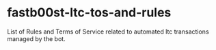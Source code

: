 # fastb00st-ltc-tos-and-rules
List of Rules and Terms of Service related to automated ltc transactions managed by the bot.
